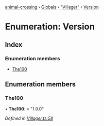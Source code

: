 [animal-crossing](../README.md) › [Globals](../globals.md) › ["Villager"](../modules/_villager_.md) › [Version](_villager_.version.md)

# Enumeration: Version

## Index

### Enumeration members

* [The100](_villager_.version.md#the100)

## Enumeration members

###  The100

• **The100**: = "1.0.0"

*Defined in [Villager.ts:58](https://github.com/Norviah/animal-crossing/blob/415ee2a/module/types/Villager.ts#L58)*

